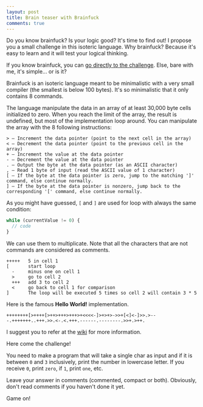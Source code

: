```yaml
---
layout: post
title: Brain teaser with Brainfuck
comments: true
---
```


Do you know brainfuck? Is your logic good? It's time to find out! I propose you a small challenge in this isoteric language. Why brainfuck? Because it's easy to learn and it will test your logical thinking.

If you know brainfuck, you can <a href="{{ site.baseurl }}{{ page.url }}#challenge">go directly to the challenge</a>. Else, bare with me, it's simple... or is it?

<!--more-->

Brainfuck is an isoteric language meant to be minimalistic with a very small compiler (the smallest is below 100 bytes). It's so minimalistic that it only contains 8 commands.

The language manipulate the data in an array of at least 30,000 byte cells initialized to zero. When you reach the limit of the array, the result is undefined, but most of the implementation loop around. You can manipulate the array with the 8 following instructions:

```
> — Increment the data pointer (point to the next cell in the array)
< — Decrement the data pointer (point to the previous cell in the array)
+ — Increment the value at the data pointer
- — Decrement the value at the data pointer
. — Output the byte at the data pointer (as an ASCII character)
, — Read 1 byte of input (read the ASCII value of 1 character)
[ — If the byte at the data pointer is zero, jump to the matching ']' command, else continue normally.
] — If the byte at the data pointer is nonzero, jump back to the corresponding '[' command, else continue normally.
```

As you might have guessed, `[` and `]` are used for loop with always the same condition:

``` js
while (currentValue != 0) {
  // code
}
```

We can use them to multiplicate. Note that all the characters that are not commands are considered as comments.

```
+++++   5 in cell 1
[       start loop
  -     minus one on cell 1
  >     go to cell 2
  +++   add 3 to cell 2
  <     go back to cell 1 for comparison
]       The loop will be executed 5 times so cell 2 will contain 3 * 5
```

Here is the famous **Hello World!** implementation.

```
++++++++[>++++[>++>+++>+++>+<<<<-]>+>+>->>+[<]<-]>>.>---.+++++++..+++.>>.<-.<.+++.------.--------.>>+.>++.
```

I suggest you to refer at the [wiki](https://en.wikipedia.org/wiki/Brainfuck) for more information.

<p id="challenge">
  Here come the challenge!
</p>

You need to make a program that will take a single char as input and if it is between `0` and `3` inclusively, print the number in lowercase letter.
If you receive `0`, print `zero`, if `1`, print `one`, etc.

Leave your answer in comments (commented, compact or both). Obviously, don't read comments if you haven't done it yet.

Game on!
